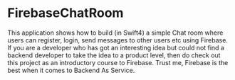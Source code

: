 # FirebaseChatRoom
This application shows how to build (in Swift4) a simple Chat room where users can register, login, send messages to other users etc using Firebase. If you are a developer who has got an interesting idea but could not find a backend developer to take the idea to a product level, then do check out this project as an introductory course to Firebase. Trust me, Firebase is the best when it comes to Backend As Service.
